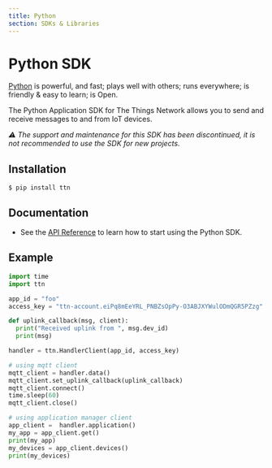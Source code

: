 ```yaml
---
title: Python
section: SDKs & Libraries
---
```


# Python SDK

[Python](https://www.python.org/) is powerful, and fast; 
plays well with others; 
runs everywhere; 
is friendly & easy to learn; 
is Open.


The Python Application SDK for The Things Network allows you to send and receive messages to and from IoT devices.

*⚠️ The support and maintenance for this SDK has been discontinued, it is not recommended to use the SDK for new projects.*

## Installation

```
$ pip install ttn
```

## Documentation
* See the [API Reference](./api-reference.md) to learn how to start using the Python SDK.

## Example

```python
import time
import ttn

app_id = "foo"
access_key = "ttn-account.eiPq8mEeYRL_PNBZsOpPy-O3ABJXYWulODmQGR5PZzg"

def uplink_callback(msg, client):
  print("Received uplink from ", msg.dev_id)
  print(msg)

handler = ttn.HandlerClient(app_id, access_key)

# using mqtt client
mqtt_client = handler.data()
mqtt_client.set_uplink_callback(uplink_callback)
mqtt_client.connect()
time.sleep(60)
mqtt_client.close()

# using application manager client
app_client =  handler.application()
my_app = app_client.get()
print(my_app)
my_devices = app_client.devices()
print(my_devices)
```
